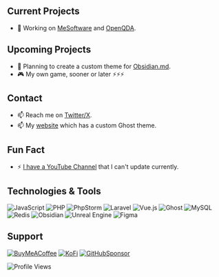 ## Current Projects
- 🔭 Working on [MeSoftware](https://www.mesoftware.org/) and [OpenQDA](https://www.openqda.org).

## Upcoming Projects
- 🌱 Planning to create a custom theme for [Obsidian.md](https://obsidian.md/).
- 🎮 My own game, sooner or later ⚡⚡⚡

## Contact
- 📫 Reach me on [Twitter/X](https://twitter.com/alebelli90).
- 📫 My [website](https://alessandrobelli.it) which has a custom Ghost theme.

## Fun Fact
- ⚡ [I have a YouTube Channel](https://www.youtube.com/channel/UCM3TyjcZ7Y0h6E3fMor3gGg) that I can't update currently.

## Technologies & Tools
![JavaScript](https://img.shields.io/badge/javascript-%23323330.svg?style=for-the-badge&logo=javascript&logoColor=%23F7DF1E)
![PHP](https://img.shields.io/badge/php-%23777BB4.svg?style=for-the-badge&logo=php&logoColor=white)
![PhpStorm](https://img.shields.io/badge/phpstorm-143?style=for-the-badge&logo=phpstorm&logoColor=black&color=black&labelColor=darkorchid)
![Laravel](https://img.shields.io/badge/laravel-%23FF2D20.svg?style=for-the-badge&logo=laravel&logoColor=white)
![Vue.js](https://img.shields.io/badge/vuejs-%2335495e.svg?style=for-the-badge&logo=vuedotjs&logoColor=%234FC08D)
![Ghost](https://img.shields.io/badge/ghost-000?style=for-the-badge&logo=ghost&logoColor=%23F7DF1E)
![MySQL](https://img.shields.io/badge/mysql-4479A1.svg?style=for-the-badge&logo=mysql&logoColor=white)
![Redis](https://img.shields.io/badge/redis-%23DD0031.svg?style=for-the-badge&logo=redis&logoColor=white)
![Obsidian](https://img.shields.io/badge/Obsidian-%23483699.svg?style=for-the-badge&logo=obsidian&logoColor=white)
![Unreal Engine](https://img.shields.io/badge/unrealengine-%23313131.svg?style=for-the-badge&logo=unrealengine&logoColor=white)
![Figma](https://img.shields.io/badge/figma-%23F24E1E.svg?style=for-the-badge&logo=figma&logoColor=white)

## Support
[![BuyMeACoffee](https://img.shields.io/badge/Buy%20Me%20a%20Coffee-ffdd00?style=for-the-badge&logo=buy-me-a-coffee&logoColor=black)](https://www.buymeacoffee.com/alessandrobelli)
[![KoFi](https://img.shields.io/badge/Ko--fi-F16061?style=for-the-badge&logo=ko-fi&logoColor=white)]([https://www.buymeacoffee.com/alessandrobelli](https://ko-fi.com/pakle))
[![GitHubSponsor](https://img.shields.io/badge/sponsor-30363D?style=for-the-badge&logo=GitHub-Sponsors&logoColor=#white)]([editing=false&preview=true&sponsor=alessandrobelli)

![Profile Views](https://komarev.com/ghpvc/?username=alessandrobelli)
